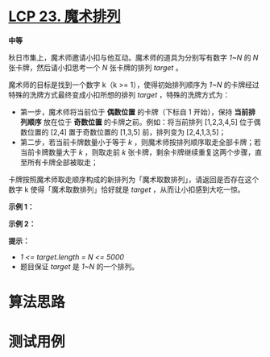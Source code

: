 # [LCP 23. 魔术排列][cnTitle]

**中等**

秋日市集上，魔术师邀请小扣与他互动。魔术师的道具为分别写有数字  *1~N*  的  *N*  张卡牌，然后请小扣思考一个  *N*  张卡牌的排列  *target* 。


魔术师的目标是找到一个数字 k（k >= 1），使得初始排列顺序为  *1~N*  的卡牌经过特殊的洗牌方式最终变成小扣所想的排列  *target* ，特殊的洗牌方式为：


- 第一步，魔术师将当前位于 **偶数位置**  的卡牌（下标自 1 开始），保持 **当前排列顺序**  放在位于 **奇数位置**  的卡牌之前。例如：将当前排列 [1,2,3,4,5] 位于偶数位置的 [2,4] 置于奇数位置的 [1,3,5] 前，排列变为 [2,4,1,3,5]； 
- 第二步，若当前卡牌数量小于等于  *k* ，则魔术师按排列顺序取走全部卡牌；若当前卡牌数量大于  *k* ，则取走前  *k*  张卡牌，剩余卡牌继续重复这两个步骤，直至所有卡牌全部被取走；


卡牌按照魔术师取走顺序构成的新排列为「魔术取数排列」，请返回是否存在这个数字 k 使得「魔术取数排列」恰好就是  *target* ，从而让小扣感到大吃一惊。


**示例 1：** 




**示例 2：** 




**提示：** 


-  *1 <= target.length = N <= 5000*  
- 题目保证  *target*  是  *1~N*  的一个排列。




# 算法思路

# 测试用例
```
```

[cnTitle]: https://leetcode-cn.com/problems/er94lq/
